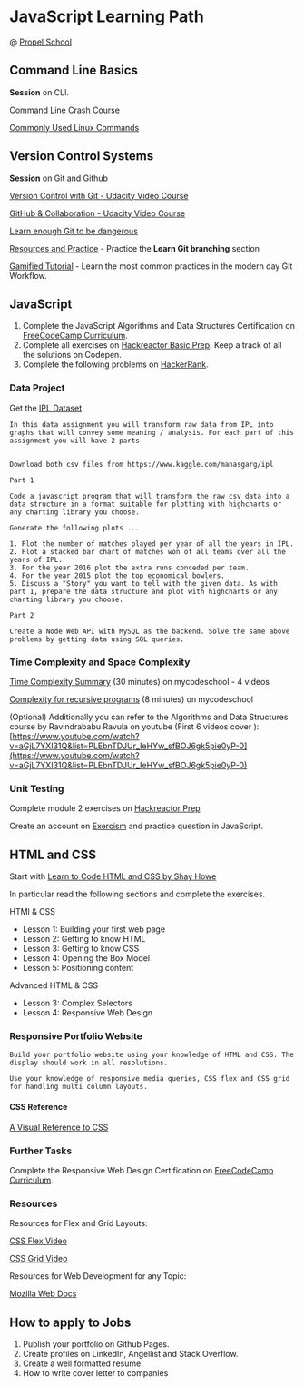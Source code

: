 # JavaScript Learning Path

@ [Propel School](https://propel.school/)

## Command Line Basics

**Session** on CLI.

[Command Line Crash Course](https://learnpythonthehardway.org/book/appendixa.html)

[Commonly Used Linux Commands](https://www.thegeekstuff.com/2010/11/50-linux-commands/)

## Version Control Systems

**Session** on Git and Github

[Version Control with Git - Udacity Video Course](https://in.udacity.com/course/version-control-with-git--ud123)

[GitHub & Collaboration - Udacity Video Course](https://in.udacity.com/course/github-collaboration--ud456)

[Learn enough Git to be dangerous](https://www.learnenough.com/git-tutorial)

[Resources and Practice](https://learngitbranching.js.org/) - Practice the **Learn Git branching** section

[Gamified Tutorial](https://www.katacoda.com/courses/git) - Learn the most common practices in the modern day Git Workflow.

## JavaScript

1. Complete the JavaScript Algorithms and Data Structures Certification on [FreeCodeCamp Curriculum](https://learn.freecodecamp.org/).
2. Complete all exercises on [Hackreactor Basic Prep](https://prep.hackreactor.com/p/hack-reactor-prep). Keep a track of all the solutions on Codepen.
3. Complete the following problems on [HackerRank](https://www.hackerrank.com/domains/algorithms?filters%5Bdifficulty%5D%5B%5D=easy&filters%5Bsubdomains%5D%5B%5D=warmup&filters%5Bsubdomains%5D%5B%5D=implementation&filters%5Bsubdomains%5D%5B%5D=strings&filters%5Bsubdomains%5D%5B%5D=arrays-and-sorting&filters%5Bsubdomains%5D%5B%5D=recursion&filters%5Bsubdomains%5D%5B%5D=algo-debugging).

### Data Project

Get the [IPL Dataset](https://www.kaggle.com/manasgarg/ipl)

    In this data assignment you will transform raw data from IPL into graphs that will convey some meaning / analysis. For each part of this assignment you will have 2 parts -


    Download both csv files from https://www.kaggle.com/manasgarg/ipl

    Part 1

    Code a javascript program that will transform the raw csv data into a data structure in a format suitable for plotting with highcharts or any charting library you choose.

    Generate the following plots ...

    1. Plot the number of matches played per year of all the years in IPL.
    2. Plot a stacked bar chart of matches won of all teams over all the years of IPL.
    3. For the year 2016 plot the extra runs conceded per team.
    4. For the year 2015 plot the top economical bowlers.
    5. Discuss a "Story" you want to tell with the given data. As with part 1, prepare the data structure and plot with highcharts or any charting library you choose.

    Part 2

    Create a Node Web API with MySQL as the backend. Solve the same above problems by getting data using SQL queries.

### Time Complexity and Space Complexity

[Time Complexity Summary](https://www.youtube.com/playlist?list=PL2_aWCzGMAwI9HK8YPVBjElbLbI3ufctn) (30 minutes) on mycodeschool - 4 videos

[Complexity for recursive programs](https://www.youtube.com/watch?v=ncpTxqK35PI) (8 minutes) on mycodeschool

(Optional) Additionally you can refer to the Algorithms and Data Structures course by Ravindrababu Ravula on youtube (First 6 videos cover ): [https://www.youtube.com/watch?v=aGjL7YXI31Q&list=PLEbnTDJUr_IeHYw_sfBOJ6gk5pie0yP-0](https://www.youtube.com/watch?v=aGjL7YXI31Q&list=PLEbnTDJUr_IeHYw_sfBOJ6gk5pie0yP-0)

### Unit Testing

Complete module 2 exercises on [Hackreactor Prep](https://prep.hackreactor.com/p/hack-reactor-prep)

Create an account on [Exercism](https://exercism.io/) and practice question in JavaScript.

## HTML and CSS

Start with [Learn to Code HTML and CSS by Shay Howe](https://learn.shayhowe.com/)

In particular read the following sections and complete the exercises.

HTMl & CSS

- Lesson 1: Building your first web page
- Lesson 2: Getting to know HTML
- Lesson 3: Getting to know CSS
- Lesson 4: Opening the Box Model
- Lesson 5: Positioning content

Advanced HTML & CSS

- Lesson 3: Complex Selectors
- Lesson 4: Responsive Web Design

### Responsive Portfolio Website

    Build your portfolio website using your knowledge of HTML and CSS. The display should work in all resolutions.

    Use your knowledge of responsive media queries, CSS flex and CSS grid for handling multi column layouts.

#### CSS Reference

[A Visual Reference to CSS](https://cssreference.io/)

### Further Tasks

Complete the Responsive Web Design Certification on [FreeCodeCamp Curriculum](https://learn.freecodecamp.org/).

### Resources

Resources for Flex and Grid Layouts:

[CSS Flex Video](https://www.youtube.com/watch?v=JJSoEo8JSnc)

[CSS Grid Video](https://www.youtube.com/watch?v=jV8B24rSN5o)

Resources for Web Development for any Topic:

[Mozilla Web Docs](https://developer.mozilla.org/en-US/)

## How to apply to Jobs

1. Publish your portfolio on Github Pages.
2. Create profiles on LinkedIn, Angellist and Stack Overflow.
3. Create a well formatted resume.
4. How to write cover letter to companies
